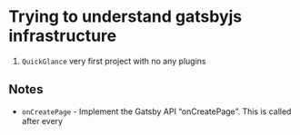 # Trying to understand gatsbyjs infrastructure

1. `QuickGlance` very first project with no any plugins

## Notes

- `onCreatePage` - Implement the Gatsby API “onCreatePage”. This is called after every 